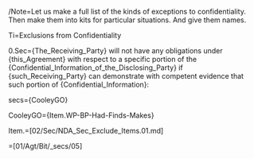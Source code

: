 /Note=Let us make a full list of the kinds of exceptions to confidentiality.  Then make them into kits for particular situations.  And give them names.  

Ti=Exclusions from Confidentiality

0.Sec={The_Receiving_Party} will not have any obligations under {this_Agreement} with respect to a specific portion of the {Confidential_Information_of_the_Disclosing_Party} if {such_Receiving_Party} can demonstrate with competent evidence that such portion of {Confidential_Information}:

secs={CooleyGO}

CooleyGO={Item.WP-BP-Had-Finds-Makes}

Item.=[02/Sec/NDA_Sec_Exclude_Items.01.md]

=[01/Agt/Bit/_secs/05]